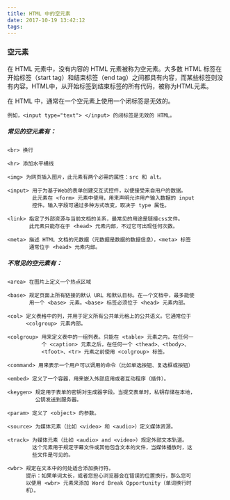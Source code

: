```yaml
---
title: HTML 中的空元素
date: 2017-10-19 13:42:12
tags:
---
```


### 空元素

在 HTML 元素中，没有内容的 HTML 元素被称为空元素。大多数 HTML 标签在开始标签（start tag）和结束标签（end tag）之间都具有内容，而某些标签则没有内容。HTML中，从开始标签到结束标签的所有代码，被称为HTML元素。

在 HTML 中，通常在一个空元素上使用一个闭标签是无效的。
	
	例如，<input type="text"> </input> 的闭标签是无效的 HTML。

##### 常见的空元素有：
	<br> 换行
	
	<hr> 添加水平横线
	
	<img> 为网页插入图片，此元素有两个必需的属性：src 和 alt。
	
	<input> 用于为基于Web的表单创建交互式控件，以便接受来自用户的数据。
	        此元素在 <form> 元素中使用，用来声明允许用户输入数据的 input 
	        控件。输入字段可通过多种方式改变，取决于 type 属性。
	 
	<link> 指定了外部资源与当前文档的关系，最常见的用途是链接css文件。
	       此元素只能存在于 <head> 元素内部，不过它可出现任何次数。
	
	<meta> 描述 HTML 文档的元数据（元数据是数据的数据信息），<meta> 标签
	       通常位于 <head> 元素内部。
	
##### 不常见的空元素有：
	<area> 在图片上定义一个热点区域
	
	<base> 规定页面上所有链接的默认 URL 和默认目标。在一个文档中，最多能使
	       用一个 <base> 元素。<base> 标签必须位于 <head> 元素内部。
	
	<col> 定义表格中的列，并用于定义所有公共单元格上的公共语义。它通常位于  
	      <colgroup> 元素内部。
	      
	<colgroup> 用来定义表中的一组列表。只能在 <table> 元素之内，在任何一
	           个 <caption> 元素之后，在任何一个 <thead>、<tbody>、
	           <tfoot>、<tr> 元素之前使用 <colgroup> 标签。
	
	<command> 用来表示一个用户可以调用的命令（比如单选按钮、复选框或按钮）
	
	<embed> 定义了一个容器，用来嵌入外部应用或者互动程序（插件）。
	
	<keygen> 规定用于表单的密钥对生成器字段。当提交表单时，私钥存储在本地， 
	         公钥发送到服务器。
	         
	<param> 定义了 <object> 的参数。
	
	<source> 为媒体元素（比如 <video> 和 <audio>）定义媒体资源。
	
	<track> 为媒体元素（比如 <audio> and <video>）规定外部文本轨道。
            这个元素用于规定字幕文件或其他包含文本的文件，当媒体播放时，这 
            些文件是可见的。
            
	<wbr> 规定在文本中的何处适合添加换行符。
	      提示：如果单词太长，或者您担心浏览器会在错误的位置换行，那么您可 
	      以使用 <wbr> 元素来添加 Word Break Opportunity（单词换行时
	      机）。


